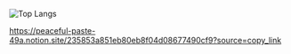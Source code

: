 ![Top Langs](https://github-readme-stats-sigma-five.vercel.app/api/top-langs/?username=spghljh&layout=default&card_width=720&custom_title=Current)

https://peaceful-paste-49a.notion.site/235853a851eb80eb8f04d08677490cf9?source=copy_link


